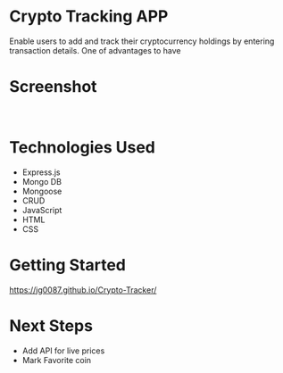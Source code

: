 # Crypto Tracking APP
Enable users to add and track their cryptocurrency holdings by entering transaction details. One of advantages to have 

# Screenshot

<img src="">
<img src="">

# Technologies Used

- Express.js
- Mongo DB
- Mongoose
- CRUD
- JavaScript
- HTML
- CSS

# Getting Started

https://jg0087.github.io/Crypto-Tracker/

# Next Steps

- Add API for live prices
- Mark Favorite coin
